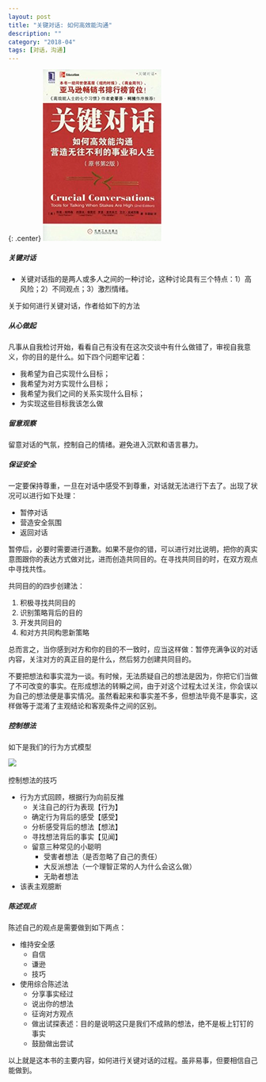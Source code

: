```yaml
---
layout: post
title: "关键对话: 如何高效能沟通"
description: ""
category: "2018-04"
tags: [对话，沟通]
---
```


{: .center}
![](/assets/Crucial-Conversation.jpg)

##### 关键对话

- 关键对话指的是两人或多人之间的一种讨论，这种讨论具有三个特点：1）高风险；2）不同观点；3）激烈情绪。


关于如何进行关键对话，作者给如下的方法

##### 从心做起

凡事从自我检讨开始，看看自己有没有在这次交谈中有什么做错了，审视自我意义，你的目的是什么。如下四个问题牢记着：

* 我希望为自己实现什么目标；
* 我希望为对方实现什么目标；
* 我希望为我们之间的关系实现什么目标；
* 为实现这些目标我该怎么做

##### 留意观察

留意对话的气氛，控制自己的情绪。避免进入沉默和语言暴力。

##### 保证安全

一定要保持尊重，一旦在对话中感受不到尊重，对话就无法进行下去了。出现了状况可以进行如下处理：

* 暂停对话
* 营造安全氛围
* 返回对话

暂停后，必要时需要进行道歉。如果不是你的错，可以进行对比说明，把你的真实意图跟你的表达方式做对比，进而创造共同目的。在寻找共同目的时，在双方观点中寻找共性。

共同目的的四步创建法：

1. 积极寻找共同目的
2. 识别策略背后的目的
3. 开发共同目的
4. 和对方共同构思新策略

总而言之，当你感到对方和你的目的不一致时，应当这样做：暂停充满争议的对话内容，关注对方的真正目的是什么，然后努力创建共同目的。

不要把想法和事实混为一谈。有时候，无法质疑自己的想法是因为，你把它们当做了不可改变的事实。在形成想法的转瞬之间，由于对这个过程太过关注，你会误以为自己的想法便是事实情况。虽然看起来和事实差不多，但想法毕竟不是事实，这样做等于混淆了主观结论和客观条件之间的区别。

##### 控制想法

如下是我们的行为方式模型

![](way-of-action.png)

控制想法的技巧

* 行为方式回顾，根据行为向前反推
  * 关注自己的行为表现【行为】
  * 确定行为背后的感受【感受】
  * 分析感受背后的想法【想法】
  * 寻找想法背后的事实【见闻】
  * 留意三种常见的小聪明
    * 受害者想法（是否忽略了自己的责任）
    * 大反派想法（一个理智正常的人为什么会这么做）
    * 无助者想法
* 该表主观臆断

##### 陈述观点

陈述自己的观点是需要做到如下两点：

* 维持安全感
  * 自信
  * 谦逊
  * 技巧
* 使用综合陈述法
  * 分享事实经过
  * 说出你的想法
  * 征询对方观点
  * 做出试探表述：目的是说明这只是我们不成熟的想法，绝不是板上钉钉的事实
  * 鼓励做出尝试

以上就是这本书的主要内容，如何进行关键对话的过程。虽非易事，但要相信自己能做到。